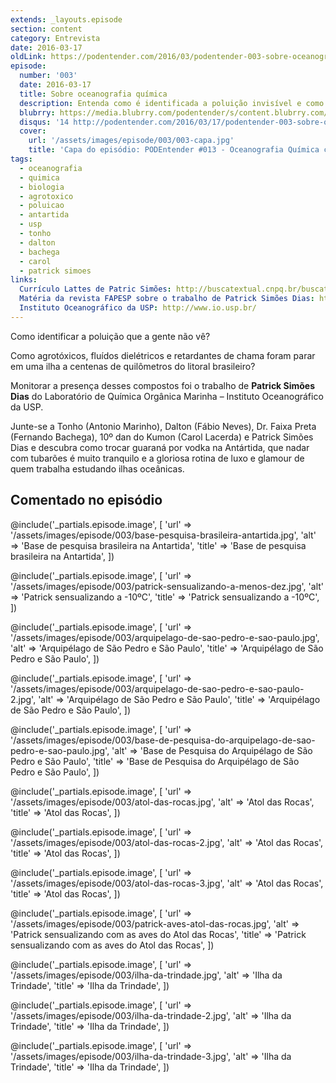 ```yaml
---
extends: _layouts.episode
section: content
category: Entrevista
date: 2016-03-17
oldLink: https://podentender.com/2016/03/podentender-003-sobre-oceanografia-quimica.html
episode:
  number: '003'
  date: 2016-03-17
  title: Sobre oceanografia química
  description: Entenda como é identificada a poluição invisível e como agrotóxicos e outros poluentes foram parar em uma ilha há centenas de quilômetros do litoral brasileiro. 
  blubrry: https://media.blubrry.com/podentender/s/content.blubrry.com/podentender/PODEntender_003_sobre_oceanografia_quimica.mp3
  disqus: '14 http://podentender.com/2016/03/17/podentender-003-sobre-oceanografia-quimica/'
  cover:
    url: '/assets/images/episode/003/003-capa.jpg'
    title: 'Capa do episódio: PODEntender #013 - Oceanografia Química com Patrick Simões Dias'
tags:
  - oceanografia
  - quimica
  - biologia
  - agrotoxico
  - poluicao
  - antartida
  - usp
  - tonho
  - dalton
  - bachega
  - carol
  - patrick simoes
links:
  Currículo Lattes de Patric Simões: http://buscatextual.cnpq.br/buscatextual/visualizacv.do?id=K4262622Y4
  Matéria da revista FAPESP sobre o trabalho de Patrick Simões Dias: http://revistapesquisa.fapesp.br/2013/07/26/poluicao-que-vem-de-longe/
  Instituto Oceanográfico da USP: http://www.io.usp.br/
---
```


Como identificar a poluição que a gente não vê?

Como agrotóxicos, fluídos dielétricos e retardantes de chama
foram parar em uma ilha a centenas de quilômetros do litoral
brasileiro?

Monitorar a presença desses compostos foi o trabalho de
**Patrick Simões Dias** do Laboratório de Química Orgânica Marinha
– Instituto Oceanográfico da USP.

Junte-se a Tonho (Antonio Marinho), Dalton (Fábio Neves),
Dr. Faixa Preta (Fernando Bachega), 10º dan do Kumon (Carol Lacerda)
e Patrick Simões Dias e descubra como trocar guaraná por vodka na
Antártida, que nadar com tubarões é muito tranquilo e a
gloriosa rotina de luxo e glamour de quem trabalha estudando
ilhas oceânicas.

## Comentado no episódio

@include('_partials.episode.image', [
    'url' => '/assets/images/episode/003/base-pesquisa-brasileira-antartida.jpg',
    'alt' => 'Base de pesquisa brasileira na Antartida',
    'title' => 'Base de pesquisa brasileira na Antartida',
])

@include('_partials.episode.image', [
    'url' => '/assets/images/episode/003/patrick-sensualizando-a-menos-dez.jpg',
    'alt' => 'Patrick sensualizando a -10ºC',
    'title' => 'Patrick sensualizando a -10ºC',
])

@include('_partials.episode.image', [
    'url' => '/assets/images/episode/003/arquipelago-de-sao-pedro-e-sao-paulo.jpg',
    'alt' => 'Arquipélago de São Pedro e São Paulo',
    'title' => 'Arquipélago de São Pedro e São Paulo',
])

@include('_partials.episode.image', [
    'url' => '/assets/images/episode/003/arquipelago-de-sao-pedro-e-sao-paulo-2.jpg',
    'alt' => 'Arquipélago de São Pedro e São Paulo',
    'title' => 'Arquipélago de São Pedro e São Paulo',
])

@include('_partials.episode.image', [
    'url' => '/assets/images/episode/003/base-de-pesquisa-do-arquipelago-de-sao-pedro-e-sao-paulo.jpg',
    'alt' => 'Base de Pesquisa do Arquipélago de São Pedro e São Paulo',
    'title' => 'Base de Pesquisa do Arquipélago de São Pedro e São Paulo',
])

@include('_partials.episode.image', [
    'url' => '/assets/images/episode/003/atol-das-rocas.jpg',
    'alt' => 'Atol das Rocas',
    'title' => 'Atol das Rocas',
])

@include('_partials.episode.image', [
    'url' => '/assets/images/episode/003/atol-das-rocas-2.jpg',
    'alt' => 'Atol das Rocas',
    'title' => 'Atol das Rocas',
])

@include('_partials.episode.image', [
    'url' => '/assets/images/episode/003/atol-das-rocas-3.jpg',
    'alt' => 'Atol das Rocas',
    'title' => 'Atol das Rocas',
])

@include('_partials.episode.image', [
    'url' => '/assets/images/episode/003/patrick-aves-atol-das-rocas.jpg',
    'alt' => 'Patrick sensualizando com as aves do Atol das Rocas',
    'title' => 'Patrick sensualizando com as aves do Atol das Rocas',
])

@include('_partials.episode.image', [
    'url' => '/assets/images/episode/003/ilha-da-trindade.jpg',
    'alt' => 'Ilha da Trindade',
    'title' => 'Ilha da Trindade',
])

@include('_partials.episode.image', [
    'url' => '/assets/images/episode/003/ilha-da-trindade-2.jpg',
    'alt' => 'Ilha da Trindade',
    'title' => 'Ilha da Trindade',
])

@include('_partials.episode.image', [
    'url' => '/assets/images/episode/003/ilha-da-trindade-3.jpg',
    'alt' => 'Ilha da Trindade',
    'title' => 'Ilha da Trindade',
])
